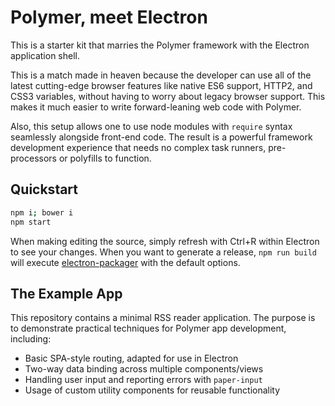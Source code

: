 # Polymer, meet Electron

This is a starter kit that marries the Polymer framework with the Electron
application shell.

This is a match made in heaven because the developer can use all of the latest
cutting-edge browser features like native ES6 support, HTTP2, and CSS3 
variables, without having to worry about legacy browser support. This makes it
much easier to write forward-leaning web code with Polymer.

Also, this setup allows one to use node modules with `require` syntax seamlessly
alongside front-end code. The result is a powerful framework development
experience that needs no complex task runners, pre-processors or polyfills to
function.

## Quickstart

```bash
npm i; bower i
npm start
```

When making editing the source, simply refresh with Ctrl+R within Electron to
see your changes. When you want to generate a release, `npm run build` will
execute
[electron-packager](https://github.com/electron-userland/electron-packager)
with the default options.

## The Example App

This repository contains a minimal RSS reader application. The purpose is to
demonstrate practical techniques for Polymer app development, including:

* Basic SPA-style routing, adapted for use in Electron
* Two-way data binding across multiple components/views
* Handling user input and reporting errors with `paper-input`
* Usage of custom utility components for reusable functionality
